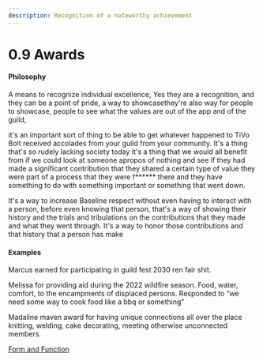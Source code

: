 ```yaml
---
description: Recognition of a noteworthy achievement
---
```


# 0.9 Awards

#### Philosophy

A means to recognize individual excellence,  Yes they are a recognition, and they can be a point of pride, a way to showcasethey're also way for people to showcase, people to see what the values are out of the app and of the guild,&#x20;

it's an important sort of thing to be able to get whatever happened to TiVo Bolt received accolades from your guild from your community. It's a thing that's so rudely lacking society today it's a thing that we would all benefit from if we could look at someone apropos of nothing and see if they had made a significant contribution that they shared a certain type of value they were part of a process that they were f\*\*\*\*\*\* there and they have something to do with something important or something that went down.&#x20;

It's a way to increase Baseline respect without even having to interact with a person, before even knowing that person, that's a way of showing their history and the trials and tribulations on the contributions that they made and what they went through. It's a way to honor those contributions and that history that a person has make

#### Examples

Marcus earned for participating in guild fest 2030 ren fair shit.

Melissa for providing aid during the 2022 wildfire season. Food, water, comfort, to the encampments of displaced persons. Responded to “we need some way to cook food like a bbq or something”

Madaline maven award for having unique connections all over the place knitting, welding, cake decorating, meeting otherwise unconnected members.

[Form and Function](../../../blue-paper/1.0-reputations-public-and-administrative/0.0-awards.md)
